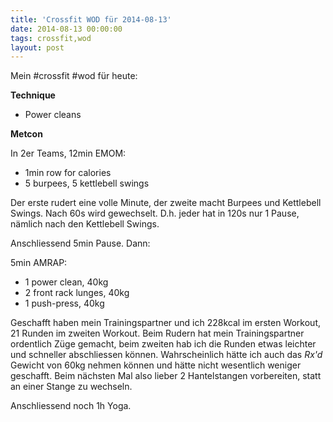 ```yaml
---
title: 'Crossfit WOD für 2014-08-13'
date: 2014-08-13 00:00:00 
tags: crossfit,wod
layout: post
---
```

Mein #crossfit #wod für heute:

**Technique**

* Power cleans

**Metcon**

In 2er Teams, 12min EMOM: 

* 1min row for calories
* 5 burpees, 5 kettlebell swings

Der erste rudert eine volle Minute, der zweite macht Burpees und Kettlebell Swings. Nach 60s wird gewechselt. D.h. jeder hat in 120s nur 1 Pause, nämlich nach den Kettlebell Swings.

Anschliessend 5min Pause. Dann:

5min AMRAP:

* 1 power clean, 40kg
* 2 front rack lunges, 40kg 
* 1 push-press, 40kg

Geschafft haben mein Trainingspartner und ich 228kcal im ersten Workout, 21 Runden im zweiten Workout. Beim Rudern hat mein Trainingspartner ordentlich Züge gemacht, beim zweiten hab ich die Runden etwas leichter und schneller abschliessen können. Wahrscheinlich hätte ich auch das *Rx'd* Gewicht von 60kg nehmen können und hätte nicht wesentlich weniger geschafft. Beim nächsten Mal also lieber 2 Hantelstangen vorbereiten, statt an einer Stange zu wechseln.

Anschliessend noch 1h Yoga.

[0]: http://www.crossfithh.de/workouts--news/workout-wednesday31

